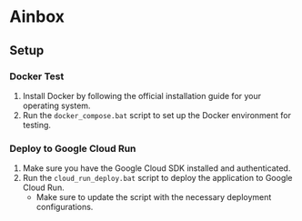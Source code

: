 # Ainbox

## Setup

### Docker Test
1. Install Docker by following the official installation guide for your operating system.
2. Run the `docker_compose.bat` script to set up the Docker environment for testing.

### Deploy to Google Cloud Run
1. Make sure you have the Google Cloud SDK installed and authenticated.
2. Run the `cloud_run_deploy.bat` script to deploy the application to Google Cloud Run.
    - Make sure to update the script with the necessary deployment configurations.


